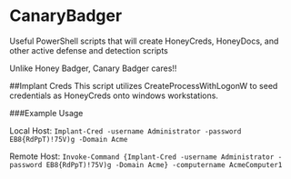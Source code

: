 # CanaryBadger
Useful PowerShell scripts that will create HoneyCreds, HoneyDocs, and other active defense and detection scripts

Unlike Honey Badger, Canary Badger cares!! 

##Implant Creds
This script utilizes CreateProcessWithLogonW to seed credentials as HoneyCreds onto windows workstations.

###Example Usage

Local Host: `Implant-Cred -username Administrator -password EB8{RdPpT)!75V)g -Domain Acme`

Remote Host: `Invoke-Command {Implant-Cred -username Administrator -password EB8{RdPpT)!75V)g -Domain Acme} -computername AcmeComputer1`
